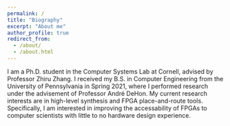 ```yaml
---
permalink: /
title: "Biography"
excerpt: "About me"
author_profile: true
redirect_from: 
  - /about/
  - /about.html
---
```


I am a Ph.D. student in the Computer Systems Lab at Cornell, advised by Professor Zhiru Zhang. I received my B.S. in Computer Engineering from the University of Pennsylvania in Spring 2021, where I performed research under the advisement of Professor André DeHon. My current research interests are in high-level synthesis and FPGA place-and-route tools. Specifically, I am interested in improving the accessability of FPGAs to computer scientists with little to no hardware design experience.
